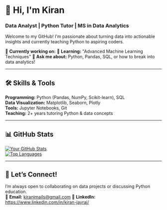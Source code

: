 # 👋 Hi, I'm Kiran
### **Data Analyst | Python Tutor | MS in Data Analytics**  

Welcome to my GitHub! I'm passionate about turning data into actionable insights and currently teaching Python to aspiring coders.  

🔭 **Currently working on:** 
🌱 **Learning:** "Advanced Machine Learning Techniques"
💬 **Ask me about:** Python, Pandas, SQL, or how to break into data analytics!  

---

## 🛠️ **Skills & Tools**  
**Programming:** Python (Pandas, NumPy, Scikit-learn), SQL  
**Data Visualization:** Matplotlib, Seaborn, Plotly  
**Tools:** Jupyter Notebooks, Git  
**Teaching:** 2+ years tutoring Python & data concepts  

---



## 📊 **GitHub Stats**  
[![Your GitHub Stats](https://github-readme-stats.vercel.app/api?username=KiranJCodes&show_icons=true&theme=radical)](https://github.com/yourusername)  
[![Top Languages](https://github-readme-stats.vercel.app/api/top-langs/?username=KiranJCodes&layout=compact)](https://github.com/KiranJCodes)  

---

## 🤝 **Let’s Connect!**  
I’m always open to collaborating on data projects or discussing Python education.  
📩 **Email:** kiranjmails@gmail.com
🔗 **LinkedIn:** https://www.linkedin.com/in/kiran-jayraj/

<!---
KiranJCodes/KiranJCodes is a ✨ special ✨ repository because its `README.md` (this file) appears on your GitHub profile.
You can click the Preview link to take a look at your changes.
--->
